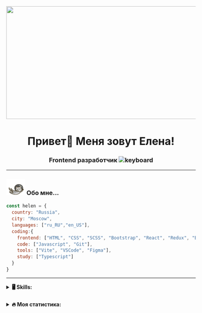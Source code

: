 <div align="center">
  <img height="300" width="600" src="./giphy.gif"  />
</div>

<div align="center">
  <h1>Привет👋 Меня зовут Елена!</h1>
  <h3>Frontend разработчик <img src="https://media.tenor.com/0ygiqFaX-ssAAAAM/bongo-cat-typing.gif" width="35" alt="keyboard"/> </h3> 
</div>



---

### <img src="./cat.gif" width="50"> Обо мне...

```javascript
const helen = {
  country: "Russia",
  city: "Moscow",
  languages: ["ru_RU","en_US"],
  coding:{
    frontend: ["HTML", "CSS", "SCSS", "Bootstrap", "React", "Redux", "BEM"],
    code: ["Javascript", "Git"],
    tools: ["Vite", "VSCode", "Figma"],
    study: ["Typescript"]
  }
}
```

---

<details>
  <summary><b> 🖥️  Skills:</b></summary>

  <p >
<a href="https://git-scm.com/" target="_blank" rel="noreferrer"><img src="https://raw.githubusercontent.com/danielcranney/readme-generator/main/public/icons/skills/git-colored.svg" width="36" height="36" alt="Git" /></a><a href="https://developer.mozilla.org/en-US/docs/Web/JavaScript" target="_blank" rel="noreferrer"><img src="https://raw.githubusercontent.com/danielcranney/readme-generator/main/public/icons/skills/javascript-colored.svg" width="36" height="36" alt="JavaScript" /></a><a href="https://code.visualstudio.com/" target="_blank" rel="noreferrer"><img src="https://raw.githubusercontent.com/danielcranney/readme-generator/main/public/icons/skills/visualstudiocode.svg" width="36" height="36" alt="VS Code" /></a><a href="https://developer.mozilla.org/en-US/docs/Glossary/HTML5" target="_blank" rel="noreferrer"><img src="https://raw.githubusercontent.com/danielcranney/readme-generator/main/public/icons/skills/html5-colored.svg" width="36" height="36" alt="HTML5" /></a><a href="https://reactjs.org/" target="_blank" rel="noreferrer"><img src="https://raw.githubusercontent.com/danielcranney/readme-generator/main/public/icons/skills/react-colored.svg" width="36" height="36" alt="React" /></a><a href="https://www.w3.org/TR/CSS/#css" target="_blank" rel="noreferrer"><img src="https://raw.githubusercontent.com/danielcranney/readme-generator/main/public/icons/skills/css3-colored.svg" width="36" height="36" alt="CSS3" /></a><a href="https://sass-lang.com/" target="_blank" rel="noreferrer"><img src="https://raw.githubusercontent.com/danielcranney/readme-generator/main/public/icons/skills/sass-colored.svg" width="36" height="36" alt="Sass" /></a><a href="https://getbootstrap.com/" target="_blank" rel="noreferrer"><img src="https://raw.githubusercontent.com/danielcranney/readme-generator/main/public/icons/skills/bootstrap-colored.svg" width="36" height="36" alt="Bootstrap" /></a><a href="https://redux.js.org/" target="_blank" rel="noreferrer"><img src="https://raw.githubusercontent.com/danielcranney/readme-generator/main/public/icons/skills/redux-colored.svg" width="36" height="36" alt="Redux" /></a><a href="https://vitejs.dev/" target="_blank" rel="noreferrer"><img src="https://raw.githubusercontent.com/danielcranney/readme-generator/main/public/icons/skills/vite-colored.svg" width="36" height="36" alt="Vite" /></a><a href="https://www.figma.com/" target="_blank" rel="noreferrer"><img src="https://raw.githubusercontent.com/danielcranney/readme-generator/main/public/icons/skills/figma-colored.svg" width="36" height="36" alt="Figma" /></a>
                    </p>
</details>

###

<details>
  <summary><b>🔥   Моя статистика:</b></summary>

  ###

<div align="center">
  <a href="https://git.io/streak-stats"><img src="https://streak-stats.demolab.com?user=MaiorovaElena&theme=swift&hide_border=%D0%9B%D0%9E%D0%96%D0%AC&border_radius=5.6&locale=ru&date_format=M%20j%5B%2C%20Y%5D" alt="GitHub Streak" /></a>
</div>

###


<div align="center">
  <img src="https://github-readme-stats.vercel.app/api?username=MaiorovaElena&hide_title=false&hide_rank=false&show_icons=true&include_all_commits=true&count_private=true&disable_animations=false&bg_color=f7f7f7&locale=ru&hide_border=false&order=1&title_color=B8860B&text_color=000000&icon_color=8B4513" height="190" alt="stats graph"  />


###

  <div align="center">
    <img src="https://github-readme-stats.vercel.app/api/top-langs?username=MaiorovaElena&locale=ru&hide_title=false&layout=donut&card_width=320&langs_count=5&bg_color=f7f7f7&title_color=B8860B&hide_border=false&order=2" height="190" alt="languages graph"  />
  </div>

  ###

   <div align="center">
    <img src="https://www.codewars.com/users/Chuchundra009/badges/micro" height="30" alt="codewars"  />
  </div>
  </div>


</details>

###




<!-- - 🌍  I'm based in Russia
- 🖥️  See my portfolio at [GitHub](http://github.com/MaiorovaElena)
- ✉️  You can contact me at [helen340503@yandex.ru](mailto:helen340503@yandex.ru) -->

